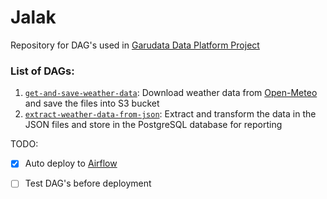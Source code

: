 # Jalak

Repository for DAG's used in [Garudata Data Platform Project][url-garudata]


### List of DAGs:

1. [`get-and-save-weather-data`][url-weather-data]: Download weather data from [Open-Meteo][url-open-meteo] and save the files into S3 bucket
1. [`extract-weather-data-from-json`][url-extract-weather-json]: Extract and transform the data in the JSON files and store in the PostgreSQL database for reporting

TODO:
- [X] Auto deploy to [Airflow][url-garudata-airflow]
- [ ] Test DAG's before deployment


<!-- Links -->

[url-garudata]: https://github.com/stndn/garudata "Garudata Data Platform"
[url-garudata-airflow]: https://flow.71182141.xyz/ "Garudata - Airflow"
[url-open-meteo]: https://open-meteo.com/ "Open-Meteo"
[url-weather-data]: /dags/weather_data.py
[url-extract-weather-json]: /dags/extract_weather_json.py
